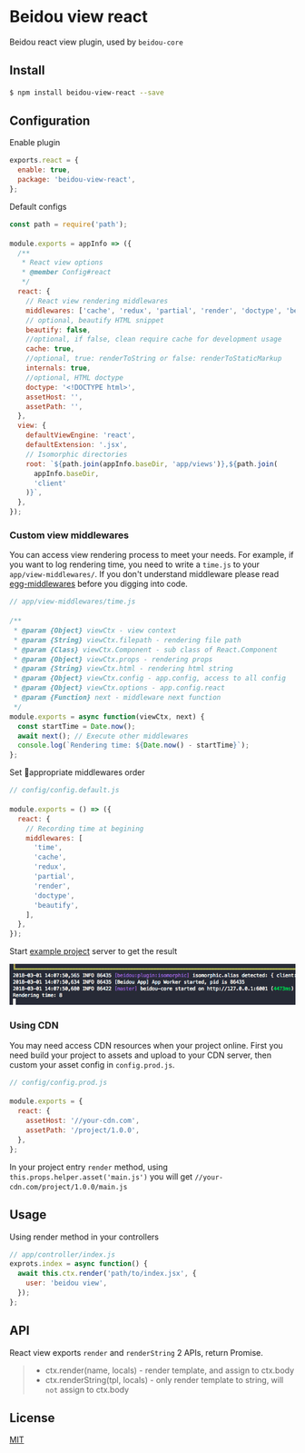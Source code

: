 # Beidou view react

Beidou react view plugin, used by `beidou-core`

## Install

```bash
$ npm install beidou-view-react --save
```

## Configuration

Enable plugin

```js
exports.react = {
  enable: true,
  package: 'beidou-view-react',
};
```

Default configs

```js
const path = require('path');

module.exports = appInfo => ({
  /**
   * React view options
   * @member Config#react
   */
  react: {
    // React view rendering middlewares
    middlewares: ['cache', 'redux', 'partial', 'render', 'doctype', 'beautify'],
    // optional, beautify HTML snippet
    beautify: false,
    //optional, if false, clean require cache for development usage
    cache: true,
    //optional, true: renderToString or false: renderToStaticMarkup
    internals: true,
    //optional, HTML doctype
    doctype: '<!DOCTYPE html>',
    assetHost: '',
    assetPath: '',
  },
  view: {
    defaultViewEngine: 'react',
    defaultExtension: '.jsx',
    // Isomorphic directories
    root: `${path.join(appInfo.baseDir, 'app/views')},${path.join(
      appInfo.baseDir,
      'client'
    )}`,
  },
});
```

### Custom view middlewares

You can access view rendering process to meet your needs. For example, if you want to log rendering time, you need to write a `time.js` to your `app/view-middlewares/`. If you don't understand middleware please read [egg-middlewares](https://eggjs.org/en/intro/egg-and-koa.html) before you digging into code.

```js
// app/view-middlewares/time.js

/**
 * @param {Object} viewCtx - view context
 * @param {String} viewCtx.filepath - rendering file path
 * @param {Class} viewCtx.Component - sub class of React.Component
 * @param {Object} viewCtx.props - rendering props
 * @param {String} viewCtx.html - rendering html string
 * @param {Object} viewCtx.config - app.config, access to all config
 * @param {Object} viewCtx.options - app.config.react
 * @param {Function} next - middleware next function
 */
module.exports = async function(viewCtx, next) {
  const startTime = Date.now();
  await next(); // Execute other middlewares
  console.log(`Rendering time: ${Date.now() - startTime}`);
};
```

Set appropriate middlewares order

```js
// config/config.default.js

module.exports = () => ({
  react: {
    // Recording time at begining
    middlewares: [
      'time',
      'cache',
      'redux',
      'partial',
      'render',
      'doctype',
      'beautify',
    ],
  },
});
```

Start [example project](../../examples/view-middleware/README.md) server to get the result

![Rendering time](./screenshot.png)

### Using CDN

You may need access CDN resources when your project online. First you need build your project to assets and upload to your CDN server, then custom your asset config in `config.prod.js`.

```js
// config/config.prod.js

module.exports = {
  react: {
    assetHost: '//your-cdn.com',
    assetPath: '/project/1.0.0',
  },
};
```

In your project entry `render` method, using `this.props.helper.asset('main.js')` you will get `//your-cdn.com/project/1.0.0/main.js`

## Usage

Using render method in your controllers

```js
// app/controller/index.js
exprots.index = async function() {
  await this.ctx.render('path/to/index.jsx', {
    user: 'beidou view',
  });
};
```

## API

React view exports `render` and `renderString` 2 APIs, return Promise.

> * ctx.render(name, locals) - render template, and assign to ctx.body
> * ctx.renderString(tpl, locals) - only render template to string, will `not` assign to ctx.body

## License

[MIT](LICENSE)

